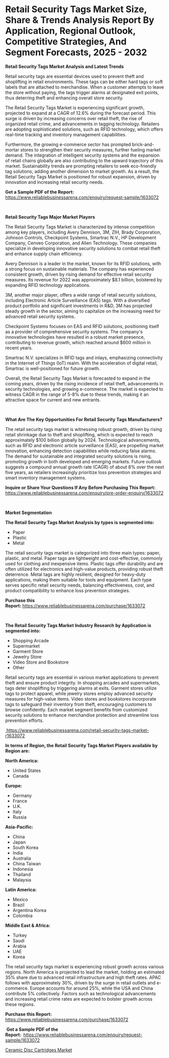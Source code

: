 <p><h1>Retail Security Tags Market Size, Share & Trends Analysis Report By Application, Regional Outlook, Competitive Strategies, And Segment Forecasts, 2025 - 2032</h1></p><p><strong>Retail Security Tags Market Analysis and Latest Trends</strong></p>
<p><p>Retail security tags are essential devices used to prevent theft and shoplifting in retail environments. These tags can be either hard tags or soft labels that are attached to merchandise. When a customer attempts to leave the store without paying, the tags trigger alarms at designated exit points, thus deterring theft and enhancing overall store security.</p><p>The Retail Security Tags Market is experiencing significant growth, projected to expand at a CAGR of 12.6% during the forecast period. This surge is driven by increasing concerns over retail theft, the rise of organized retail crime, and advancements in tagging technology. Retailers are adopting sophisticated solutions, such as RFID technology, which offers real-time tracking and inventory management capabilities. </p><p>Furthermore, the growing e-commerce sector has prompted brick-and-mortar stores to strengthen their security measures, further fueling market demand. The integration of intelligent security systems and the expansion of retail chains globally are also contributing to the upward trajectory of this market. Sustainability trends are prompting retailers to seek eco-friendly tag solutions, adding another dimension to market growth. As a result, the Retail Security Tags Market is positioned for robust expansion, driven by innovation and increasing retail security needs.</p></p>
<p><strong>Get a Sample PDF of the Report:&nbsp;</strong> <a href="https://www.reliablebusinessarena.com/enquiry/request-sample/1633072?utm_campaign=2039&utm_medium=2&utm_source=Github&utm_content=ia&utm_term=08022025&utm_id=retail-security-tags">https://www.reliablebusinessarena.com/enquiry/request-sample/1633072</a></p>
<p>&nbsp;</p>
<p><strong>Retail Security Tags Major Market Players</strong></p>
<p><p>The Retail Security Tags Market is characterized by intense competition among key players, including Avery Dennison, 3M, ZIH, Brady Corporation, Johnson Controls, Checkpoint Systems, Smartrac N.V., HP Development Company, Cenveo Corporation, and Alien Technology. These companies specialize in developing innovative security solutions to combat retail theft and enhance supply chain efficiency.</p><p>Avery Dennison is a leader in the market, known for its RFID solutions, with a strong focus on sustainable materials. The company has experienced consistent growth, driven by rising demand for effective retail security measures. Its revenue for 2022 was approximately $8.1 billion, bolstered by expanding RFID technology applications.</p><p>3M, another major player, offers a wide range of retail security solutions, including Electronic Article Surveillance (EAS) tags. With a diversified product portfolio and significant investments in R&D, 3M has projected steady growth in the sector, aiming to capitalize on the increasing need for advanced retail security systems.</p><p>Checkpoint Systems focuses on EAS and RFID solutions, positioning itself as a provider of comprehensive security systems. The company's innovative technologies have resulted in a robust market presence, contributing to revenue growth, which reached around $600 million in recent years.</p><p>Smartrac N.V. specializes in RFID tags and inlays, emphasizing connectivity in the Internet of Things (IoT) realm. With the acceleration of digital retail, Smartrac is well-positioned for future growth.</p><p>Overall, the Retail Security Tags Market is forecasted to expand in the coming years, driven by the rising incidence of retail theft, advancements in security technologies, and growing e-commerce. The market is expected to witness CAGR in the range of 5-8% due to these trends, making it an attractive space for current and new entrants.</p></p>
<p>&nbsp;</p>
<p><strong>What Are The Key Opportunities For Retail Security Tags Manufacturers?</strong></p>
<p><p>The retail security tags market is witnessing robust growth, driven by rising retail shrinkage due to theft and shoplifting, which is expected to reach approximately $100 billion globally by 2024. Technological advancements, such as RFID and electronic article surveillance (EAS), are propelling market innovation, enhancing detection capabilities while reducing false alarms. The demand for sustainable and integrated security solutions is rising, promoting growth in both developed and emerging markets. Future outlook suggests a compound annual growth rate (CAGR) of about 8% over the next five years, as retailers increasingly prioritize loss prevention strategies and smart inventory management systems.</p></p>
<p><strong>Inquire or Share Your Questions If Any Before Purchasing This Report:</strong> <a href="https://www.reliablebusinessarena.com/enquiry/pre-order-enquiry/1633072?utm_campaign=2039&utm_medium=2&utm_source=Github&utm_content=ia&utm_term=08022025&utm_id=retail-security-tags">https://www.reliablebusinessarena.com/enquiry/pre-order-enquiry/1633072</a></p>
<p>&nbsp;</p>
<p><strong>Market Segmentation</strong></p>
<p><strong>The Retail Security Tags Market Analysis by types is segmented into:</strong></p>
<p><ul><li>Paper</li><li>Plastic</li><li>Metal</li></ul></p>
<p><p>The retail security tags market is categorized into three main types: paper, plastic, and metal. Paper tags are lightweight and cost-effective, commonly used for clothing and inexpensive items. Plastic tags offer durability and are often utilized for electronics and high-value products, providing robust theft deterrence. Metal tags are highly resilient, designed for heavy-duty applications, making them suitable for tools and equipment. Each type serves specific retail security needs, balancing effectiveness, cost, and product compatibility to enhance loss prevention strategies.</p></p>
<p><strong>Purchase this Report:&nbsp;</strong><a href="https://www.reliablebusinessarena.com/purchase/1633072?utm_campaign=2039&utm_medium=2&utm_source=Github&utm_content=ia&utm_term=08022025&utm_id=retail-security-tags">https://www.reliablebusinessarena.com/purchase/1633072</a></p>
<p>&nbsp;</p>
<p><strong>The Retail Security Tags Market Industry Research by Application is segmented into:</strong></p>
<p><ul><li>Shopping Arcade</li><li>Supermarket</li><li>Garment Store</li><li>Jewelry Store</li><li>Video Store and Bookstore</li><li>Other</li></ul></p>
<p><p>Retail security tags are essential in various market applications to prevent theft and ensure product integrity. In shopping arcades and supermarkets, tags deter shoplifting by triggering alarms at exits. Garment stores utilize tags to protect apparel, while jewelry stores employ advanced security measures for high-value items. Video stores and bookstores incorporate tags to safeguard their inventory from theft, encouraging customers to browse confidently. Each market segment benefits from customized security solutions to enhance merchandise protection and streamline loss prevention efforts.</p></p>
<p><a href="https://www.reliablebusinessarena.com/retail-security-tags-market-r1633072?utm_campaign=2039&utm_medium=2&utm_source=Github&utm_content=ia&utm_term=08022025&utm_id=retail-security-tags">&nbsp;https://www.reliablebusinessarena.com/retail-security-tags-market-r1633072</a></p>
<p><strong>In terms of Region, the Retail Security Tags Market Players available by Region are:</strong></p>
<p>
    <p> <strong> North America: </strong>
        <ul>
            <li>United States</li>
            <li>Canada</li>
        </ul>
        </p> 
    <p> <strong> Europe: </strong>
        <ul>
            <li>Germany</li>
            <li>France</li>
            <li>U.K.</li>
            <li>Italy</li>
            <li>Russia</li>
        </ul>
        </p> 
    <p> <strong> Asia-Pacific: </strong>
        <ul>
            <li>China</li>
            <li>Japan</li>
            <li>South Korea</li>
            <li>India</li>
            <li>Australia</li>
            <li>China Taiwan</li>
            <li>Indonesia</li>
            <li>Thailand</li>
            <li>Malaysia</li>
        </ul>
        </p> 
    <p> <strong> Latin America: </strong>
        <ul>
            <li>Mexico</li>
            <li>Brazil</li>
            <li>Argentina Korea</li>
            <li>Colombia</li>
        </ul>
        </p> 
    <p> <strong> Middle East & Africa: </strong>
        <ul>
            <li>Turkey</li>
            <li>Saudi</li>
            <li>Arabia</li>
            <li>UAE</li>
            <li>Korea</li>
        </ul>
    </p>
    </p>
<p><p>The retail security tags market is experiencing robust growth across various regions. North America is projected to lead the market, holding an estimated 35% share due to advanced retail infrastructure and high theft rates. APAC follows with approximately 30%, driven by the surge in retail outlets and e-commerce. Europe accounts for around 25%, while the USA and China contribute 5% collectively. Factors such as technological advancements and increasing retail crime rates are expected to bolster growth across these regions.</p></p>
<p><strong>Purchase this Report: </strong><a href="https://www.reliablebusinessarena.com/purchase/1633072?utm_campaign=2039&utm_medium=2&utm_source=Github&utm_content=ia&utm_term=08022025&utm_id=retail-security-tags">https://www.reliablebusinessarena.com/purchase/1633072</a></p>
<p>&nbsp;<strong>Get a Sample PDF of the Report:&nbsp;&nbsp;</strong><a href="https://www.reliablebusinessarena.com/enquiry/request-sample/1633072?utm_campaign=2039&utm_medium=2&utm_source=Github&utm_content=ia&utm_term=08022025&utm_id=retail-security-tags">https://www.reliablebusinessarena.com/enquiry/request-sample/1633072</a></p>
<p><strong></strong></p>
<p><p><a href="https://github.com/SamiaChowdhury801/Market-Research-Report-List-1/blob/main/ceramic-disc-cartridges-market.md?utm_campaign=2039&utm_medium=2&utm_source=Github&utm_content=ia&utm_term=08022025&utm_id=retail-security-tags">Ceramic Disc Cartridges Market</a></p></p>